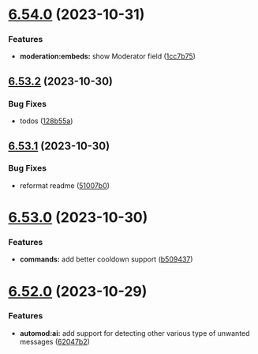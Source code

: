 # [6.54.0](https://github.com/onesoft-sudo/sudobot/compare/v6.53.2...v6.54.0) (2023-10-31)


### Features

* **moderation:embeds:** show Moderator field ([1cc7b75](https://github.com/onesoft-sudo/sudobot/commit/1cc7b7591b7a2fb4838c73b43b5b69d598c0f708))



## [6.53.2](https://github.com/onesoft-sudo/sudobot/compare/v6.53.1...v6.53.2) (2023-10-30)


### Bug Fixes

* todos ([128b55a](https://github.com/onesoft-sudo/sudobot/commit/128b55a1d361781b5d1e4c6dcd75696524532076))



## [6.53.1](https://github.com/onesoft-sudo/sudobot/compare/v6.53.0...v6.53.1) (2023-10-30)


### Bug Fixes

* reformat readme ([51007b0](https://github.com/onesoft-sudo/sudobot/commit/51007b0aafa72c66f4685dd21e505877baa58302))



# [6.53.0](https://github.com/onesoft-sudo/sudobot/compare/v6.52.0...v6.53.0) (2023-10-30)


### Features

* **commands:** add better cooldown support ([b509437](https://github.com/onesoft-sudo/sudobot/commit/b50943723c1afcb027353e93165ddb9168263923))



# [6.52.0](https://github.com/onesoft-sudo/sudobot/compare/v6.51.3...v6.52.0) (2023-10-29)


### Features

* **automod:ai:** add support for detecting other various type of unwanted messages ([62047b2](https://github.com/onesoft-sudo/sudobot/commit/62047b2acab0a5a335b971a95fe6608ec3827c62))



